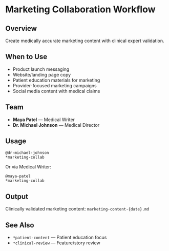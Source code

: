 # Marketing Collaboration Workflow

## Overview

Create medically accurate marketing content with clinical expert validation.

## When to Use

- Product launch messaging
- Website/landing page copy
- Patient education materials for marketing
- Provider-focused marketing campaigns
- Social media content with medical claims

## Team

- **Maya Patel** — Medical Writer
- **Dr. Michael Johnson** — Medical Director

## Usage

```
@dr-michael-johnson
*marketing-collab
```

Or via Medical Writer:

```
@maya-patel
*marketing-collab
```

## Output

Clinically validated marketing content: `marketing-content-{date}.md`

## See Also

- `*patient-content` — Patient education focus
- `*clinical-review` — Feature/story review


